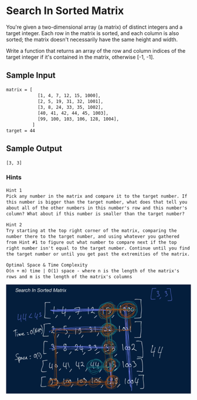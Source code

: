 # Search In Sorted Matrix

You're given a two-dimensional array (a matrix) of distinct integers and a target integer. Each row in the matrix is sorted, and each column is also sorted; the matrix doesn't necessarily have the same height and width.

Write a function that returns an array of the row and column indices of the target integer if it's contained in the matrix, otherwise [-1, -1].

## Sample Input
```
matrix = [
            [1, 4, 7, 12, 15, 1000],
            [2, 5, 19, 31, 32, 1001],
            [3, 8, 24, 33, 35, 1002],
            [40, 41, 42, 44, 45, 1003],
            [99, 100, 103, 106, 128, 1004],
          ]
target = 44
```

## Sample Output

```
[3, 3]
```

### Hints
```
Hint 1
Pick any number in the matrix and compare it to the target number. If this number is bigger than the target number, what does that tell you about all of the other numbers in this number's row and this number's column? What about if this number is smaller than the target number?
```

```
Hint 2
Try starting at the top right corner of the matrix, comparing the number there to the target number, and using whatever you gathered from Hint #1 to figure out what number to compare next if the top right number isn't equal to the target number. Continue until you find the target number or until you get past the extremities of the matrix.
```

```
Optimal Space & Time Complexity
O(n + m) time | O(1) space - where n is the length of the matrix's rows and m is the length of the matrix's columns
```

![solution](answer.png)
